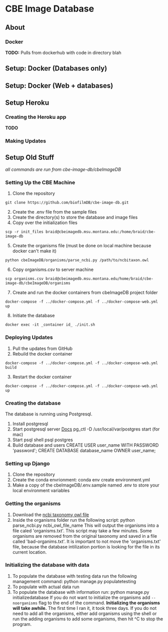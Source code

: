 # CBE Image Database
<!---
your comment goes here
and here
{% assign variableName = "text etc." %}
{{ nameOfVariableToCapture }}  that prints the content of the variable

-->

## About

### Docker
**TODO:** Pulls from dockerhub with code in directory blah

## Setup: Docker (Databases only)


## Setup: Docker (Web + databases)


## Setup Heroku
### Creating the Heroku app
**TODO**


### Making Updates




## Setup Old Stuff
_all commands are run from cbe-image-db/cbeImageDB_
### Setting Up the CBE Machine
1. Clone the repository
```
git clone https://github.com/biofilmDB/cbe-image-db.git
```

2. Create the .env file from the sample files
3. Create the directory(s) to store the database and image files
4. Copy over the initialization files
```
scp -r init_files braid@cbeimagedb.msu.montana.edu:/home/braid/cbe-image-db
```

5. Create the organisms file (must be done on local machine because docker
can't make it)
```
python cbeImageDB/organisms/parse_ncbi.py /path/to/ncbitaxon.owl
```

6. Copy organisms.csv to server machine
```
scp organisms.csv braid@cbeimagedb.msu.montana.edu/home/braid/cbe-image-db/cbeImageDB/organisms
```

7. Create and run the docker containers from cbeImageDB project folder
```
docker-compose -f ../docker-compose.yml -f ../docker-compose-web.yml up
```

8. Initiate the database
```
docker exec -it _container id_ ./init.sh
```

### Deploying Updates
1. Pull the updates from GitHub
2. Rebuild the docker container
```
docker-compose -f ../docker-compose.yml -f ../docker-compose-web.yml build
```

3. Restart the docker container
```
docker-compose -f ../docker-compose.yml -f ../docker-compose-web.yml up
```


### Creating the database
The database is running using Postgresql.
1. Install postgresql
2. Start postgresql server [Docs](https://www.postgresql.org/docs/8.1/postmaster-start.html)
    pg_ctl -D /usr/local/var/postgres start (for mac)
3. Start psql shell
    psql postgres
4. Build database and users
   CREATE USER user_name WITH PASSWORD 'password';
   CREATE DATABASE database_name OWNER user_name;


### Setting up Django

1. Clone the repository
2. Create the conda envrionment:
    conda env create environment.yml
3. Make a copy of the cbeImageDB/.env.sample named .env to store your local environment variables

### Getting the organisms
1. Download the [ncbi taxonomy owl file](http://www.obofoundry.org/ontology/ncbitaxon.html)
2. Inside the organisms folder run the following script:
    python parse_ncbi.py ncbi\_owl\_file\_name
This will output the organisms into a file caled 'organisms.txt'.
This script may take a few minutes. Some organisms are removed
from the original taxonomy and saved in a file called 'bad-organims.txt'.
It is important to not move the 'organisms.txt' file, because the
database intilization portion is looking for the file in its
current location.


### Initializing the database with data
1. To populate the database with testing data run the following
management command:
    python manage.py populatetesting
2. To populate with actual data run
1. To populate the database with information run:
    python manage.py initializedatabase
If you do not want to initialize the organisms add `--noorganisms` flag
to the end of the command. **Initializing the organisms will
take awhile.** The first time I ran it, it took three days.
If you do not need to add all the organisms, either add
organisms using the shell or run the adding organisms to add
some organisms, then hit ^C to stop the program.
